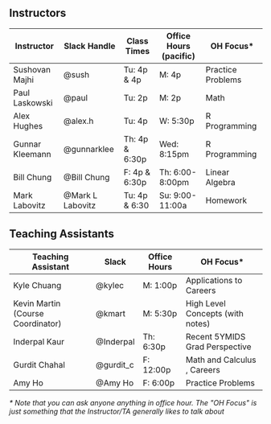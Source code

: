 ## Instructors 

| Instructor                              | Slack Handle       | Class Times              | Office Hours (pacific) | OH Focus\*        |
|-----------------------------------------|--------------------|--------------------------|------------------------|-------------------|
| Sushovan Majhi                          | @sush              | Tu: 4p & 4p              | M: 4p                  | Practice Problems |
| Paul Laskowski                          | @paul              | Tu: 2p                   | M: 2p                  | Math              |
| Alex Hughes                             | @alex.h            | Tu: 4p                   | W: 5:30p               | R Programming     |
| Gunnar Kleemann                         | @gunnarklee        | Th: 4p & 6:30p           | Wed: 8:15pm            | R Programming     |
| Bill Chung                              | @Bill Chung        | F: 4p & 6:30p            | Th: 6:00-8:00pm        | Linear Algebra    |
| Mark Labovitz                           | @Mark L Labovitz   | Tu: 4p & 6:30            | Su: 9:00-11:00a        | Homework          |

## Teaching Assistants

| Teaching Assistant                | Slack            | Office Hours | OH Focus\*                                  |
|-----------------------------------|------------------|--------------|---------------------------------------------|
| Kyle Chuang                       | @kylec           | M: 1:00p     | Applications to Careers                     |
| Kevin Martin (Course Coordinator) | @kmart           | M: 5:30p     | High Level Concepts (with notes)            |
| Inderpal Kaur                     | @Inderpal        | Th: 6:30p    | Recent 5YMIDS Grad Perspective              |
| Gurdit Chahal                     | @gurdit_c        | F: 12:00p    | Math and Calculus , Careers                 |
| Amy Ho                            | @Amy Ho          | F: 6:00p    | Practice Problems                           |

_\* Note that you can ask anyone anything in office hour. The "OH Focus" is just something that the Instructor/TA generally likes to talk about_
